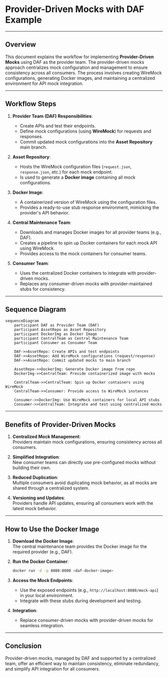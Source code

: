 
# Provider-Driven Mocks with DAF Example

---

## Overview
This document explains the workflow for implementing **Provider-Driven Mocks** using DAF as the provider team. The provider-driven mocks approach centralizes mock configuration and management to ensure consistency across all consumers. The process involves creating WireMock configurations, generating Docker images, and maintaining a centralized environment for API mock integration.

---

## Workflow Steps

1. **Provider Team (DAF) Responsibilities**:
   - Create APIs and test their endpoints.  
   - Define mock configurations (using **WireMock**) for requests and responses.  
   - Commit updated mock configurations into the **Asset Repository** main branch.  

2. **Asset Repository**:
   - Hosts the WireMock configuration files (`request.json`, `response.json`, etc.) for each mock endpoint.  
   - Is used to generate a **Docker image** containing all mock configurations.  

3. **Docker Image**:
   - A containerized version of WireMock using the configuration files.  
   - Provides a ready-to-use stub response environment, mimicking the provider's API behavior.

4. **Central Maintenance Team**:
   - Downloads and manages Docker images for all provider teams (e.g., DAF).  
   - Creates a pipeline to spin up Docker containers for each mock API using WireMock.  
   - Provides access to the mock containers for consumer teams.

5. **Consumer Team**:
   - Uses the centralized Docker containers to integrate with provider-driven mocks.  
   - Replaces any consumer-driven mocks with provider-maintained stubs for consistency.  

---

## Sequence Diagram

```mermaid
sequenceDiagram
    participant DAF as Provider Team (DAF)
    participant AssetRepo as Asset Repository
    participant DockerImg as Docker Image
    participant CentralTeam as Central Maintenance Team
    participant Consumer as Consumer Team

    DAF->>AssetRepo: Create APIs and test endpoints
    DAF->>AssetRepo: Add WireMock configurations (request/response)
    DAF->>AssetRepo: Commit updated mocks to main branch

    AssetRepo->>DockerImg: Generate Docker image from repo
    DockerImg->>CentralTeam: Provide containerized image with mocks

    CentralTeam->>CentralTeam: Spin up Docker containers using WireMock
    CentralTeam->>Consumer: Provide access to WireMock instances

    Consumer->>DockerImg: Use WireMock containers for local API stubs
    Consumer->>CentralTeam: Integrate and test using centralized mocks
```

---

## Benefits of Provider-Driven Mocks
1. **Centralized Mock Management**:  
   Providers maintain mock configurations, ensuring consistency across all consumers.  

2. **Simplified Integration**:  
   New consumer teams can directly use pre-configured mocks without building their own.  

3. **Reduced Duplication**:  
   Multiple consumers avoid duplicating mock behavior, as all mocks are shared through a centralized system.  

4. **Versioning and Updates**:  
   Providers handle API updates, ensuring all consumers work with the latest mock behavior.

---

## How to Use the Docker Image
1. **Download the Docker Image**:  
   The central maintenance team provides the Docker image for the required provider (e.g., DAF).  

2. **Run the Docker Container**:
   ```bash
   docker run -d -p 8080:8080 <daf-docker-image>
   ```

3. **Access the Mock Endpoints**:  
   - Use the exposed endpoints (e.g., `http://localhost:8080/mock-api`) in your local environment.  
   - Integrate with these stubs during development and testing.

4. **Integration**:
   - Replace consumer-driven mocks with provider-driven mocks for seamless integration.

---

## Conclusion
Provider-driven mocks, managed by DAF and supported by a centralized team, offer an efficient way to maintain consistency, eliminate redundancy, and simplify API integration for all consumers.
